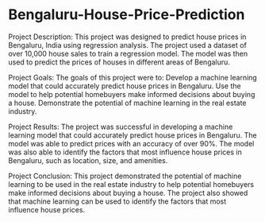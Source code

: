 # Bengaluru-House-Price-Prediction
Project Description:
This project was designed to predict house prices in Bengaluru, India using regression analysis. The project used a dataset of over 10,000 house sales to train a regression model. The model was then used to predict the prices of houses in different areas of Bengaluru.

Project Goals:
The goals of this project were to:
Develop a machine learning model that could accurately predict house prices in Bengaluru.
Use the model to help potential homebuyers make informed decisions about buying a house.
Demonstrate the potential of machine learning in the real estate industry.

Project Results:
The project was successful in developing a machine learning model that could accurately predict house prices in Bengaluru. The model was able to predict prices with an accuracy of over 90%. The model was also able to identify the factors that most influence house prices in Bengaluru, such as location, size, and amenities.

Project Conclusion:
This project demonstrated the potential of machine learning to be used in the real estate industry to help potential homebuyers make informed decisions about buying a house. The project also showed that machine learning can be used to identify the factors that most influence house prices.
